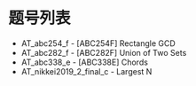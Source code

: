 # 题号列表

- AT_abc254_f - [ABC254F] Rectangle GCD
- AT_abc282_f - [ABC282F] Union of Two Sets
- AT_abc338_e - [ABC338E] Chords
- AT_nikkei2019_2_final_c - Largest N
